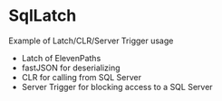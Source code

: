 # SqlLatch
Example of Latch/CLR/Server Trigger usage

- Latch of ElevenPaths
- fastJSON for deserializing
- CLR for calling from SQL Server
- Server Trigger for blocking access to a SQL Server

